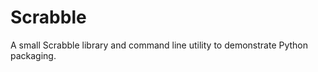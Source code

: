 Scrabble
========

A small Scrabble library and command line utility to demonstrate
Python packaging.
